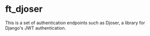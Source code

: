 # ft_djoser

This is a set of authentication endpoints such as Djoser, a library for Django's JWT authentication.
